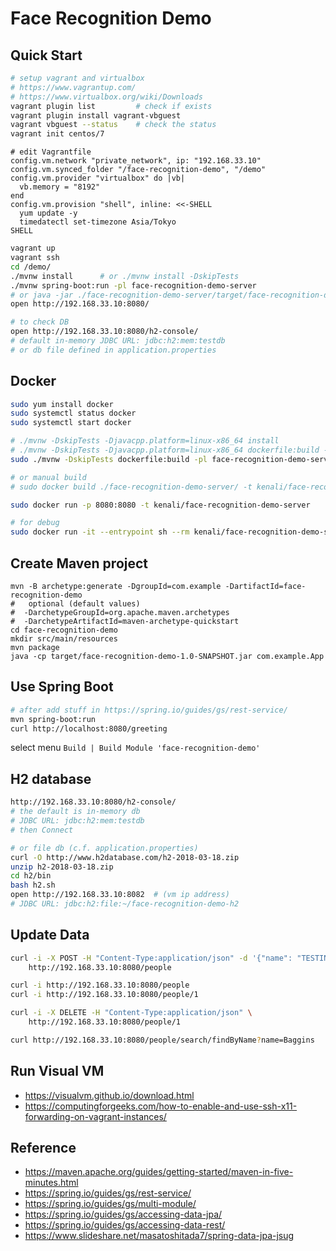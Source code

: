 
# Face Recognition Demo


## Quick Start

```bash
# setup vagrant and virtualbox
# https://www.vagrantup.com/
# https://www.virtualbox.org/wiki/Downloads
vagrant plugin list         # check if exists
vagrant plugin install vagrant-vbguest
vagrant vbguest --status    # check the status
vagrant init centos/7
```

```
# edit Vagrantfile
config.vm.network "private_network", ip: "192.168.33.10"
config.vm.synced_folder "/face-recognition-demo", "/demo"
config.vm.provider "virtualbox" do |vb|
  vb.memory = "8192"
end
config.vm.provision "shell", inline: <<-SHELL
  yum update -y
  timedatectl set-timezone Asia/Tokyo
SHELL
```

```bash
vagrant up
vagrant ssh
cd /demo/
./mvnw install      # or ./mvnw install -DskipTests
./mvnw spring-boot:run -pl face-recognition-demo-server
# or java -jar ./face-recognition-demo-server/target/face-recognition-demo-server-2.0.3.RELEASE.jar
open http://192.168.33.10:8080/

# to check DB
open http://192.168.33.10:8080/h2-console/
# default in-memory JDBC URL: jdbc:h2:mem:testdb
# or db file defined in application.properties
```

## Docker

```bash
sudo yum install docker
sudo systemctl status docker
sudo systemctl start docker

# ./mvnw -DskipTests -Djavacpp.platform=linux-x86_64 install
# ./mvnw -DskipTests -Djavacpp.platform=linux-x86_64 dockerfile:build -pl face-recognition-demo-server
sudo ./mvnw -DskipTests dockerfile:build -pl face-recognition-demo-server

# or manual build
# sudo docker build ./face-recognition-demo-server/ -t kenali/face-recognition-demo-server --build-arg JAR_FILE=./target/face-recognition-demo-server-2.0.3.RELEASE.jar

sudo docker run -p 8080:8080 -t kenali/face-recognition-demo-server

# for debug
sudo docker run -it --entrypoint sh --rm kenali/face-recognition-demo-server
```


## Create Maven project

```
mvn -B archetype:generate -DgroupId=com.example -DartifactId=face-recognition-demo
#   optional (default values)
#  -DarchetypeGroupId=org.apache.maven.archetypes
#  -DarchetypeArtifactId=maven-archetype-quickstart
cd face-recognition-demo
mkdir src/main/resources
mvn package
java -cp target/face-recognition-demo-1.0-SNAPSHOT.jar com.example.App
```


## Use Spring Boot

```bash
# after add stuff in https://spring.io/guides/gs/rest-service/
mvn spring-boot:run
curl http://localhost:8080/greeting
```

select menu `Build | Build Module 'face-recognition-demo'`


## H2 database

```bash
http://192.168.33.10:8080/h2-console/
# the default is in-memory db
# JDBC URL: jdbc:h2:mem:testdb
# then Connect

# or file db (c.f. application.properties)
curl -O http://www.h2database.com/h2-2018-03-18.zip
unzip h2-2018-03-18.zip
cd h2/bin
bash h2.sh
open http://192.168.33.10:8082  # (vm ip address)
# JDBC URL: jdbc:h2:file:~/face-recognition-demo-h2
```


## Update Data

```bash
curl -i -X POST -H "Content-Type:application/json" -d '{"name": "TESTING"}'
    http://192.168.33.10:8080/people

curl -i http://192.168.33.10:8080/people
curl -i http://192.168.33.10:8080/people/1

curl -i -X DELETE -H "Content-Type:application/json" \
    http://192.168.33.10:8080/people/1

curl http://192.168.33.10:8080/people/search/findByName?name=Baggins
```


## Run Visual VM

* https://visualvm.github.io/download.html
* https://computingforgeeks.com/how-to-enable-and-use-ssh-x11-forwarding-on-vagrant-instances/


## Reference

* https://maven.apache.org/guides/getting-started/maven-in-five-minutes.html
* https://spring.io/guides/gs/rest-service/
* https://spring.io/guides/gs/multi-module/
* https://spring.io/guides/gs/accessing-data-jpa/
* https://spring.io/guides/gs/accessing-data-rest/
* https://www.slideshare.net/masatoshitada7/spring-data-jpa-jsug
